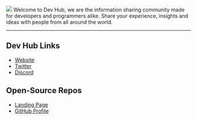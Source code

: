 ![](https://media.discordapp.net/attachments/653733403841134600/980236671121490021/2EA8084C-490D-411E-8671-439D12438C08.png)
Welcome to Dev Hub, we are the information sharing community made for developers and programmers alike. Share your experience, insights and ideas with people from all around the world.

--- 

## Dev Hub Links
- [Website](https://devhub.life)
- [Twitter](https://twitter.com/DevsHubApp)
- [Discord](https://discord.com/invite/6pRxaNeRX8)

## Open-Source Repos
- [Landing Page](https://github.com/DevsHubApp/Landing)
- [GitHub Profile](https://github.com/DevsHubApp/.github)
